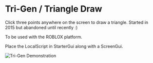 # Tri-Gen / Triangle Draw
Click three points anywhere on the screen to draw a triangle. Started in 2015 but abandoned until recently :)

To be used with the ROBLOX platform.

Place the LocalScript in StarterGui along with a ScreenGui.

![Tri-Gen Demonstration](https://image.prntscr.com/image/TwYNb2l5QzKDuibi7XhOVQ.png)
